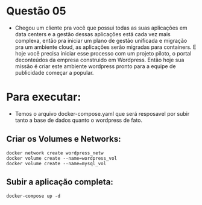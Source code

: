 # Questão 05 
- Chegou um cliente pra você que possui todas as suas aplicações em data centers e a gestão dessas aplicações está cada vez mais complexa, então pra iniciar um plano de gestão unificada e migração pra um ambiente cloud, as aplicações serão migradas para containers. E hoje você precisa iniciar esse processo com um projeto piloto, o portal deconteúdos da empresa construido em Wordpress. Então hoje sua missão é criar este ambiente wordpress pronto para a equipe de publicidade começar a popular.

# Para executar:
- Temos o arquivo docker-compose.yaml que será resposavel por subir tanto a base de dados quanto o wordpress de fato.
## Criar os Volumes e Networks:
    docker network create wordpress_netw
    docker volume create --name=wordpress_vol
    docker volume create --name=mysql_vol

## Subir a aplicação completa:
    docker-compose up -d

